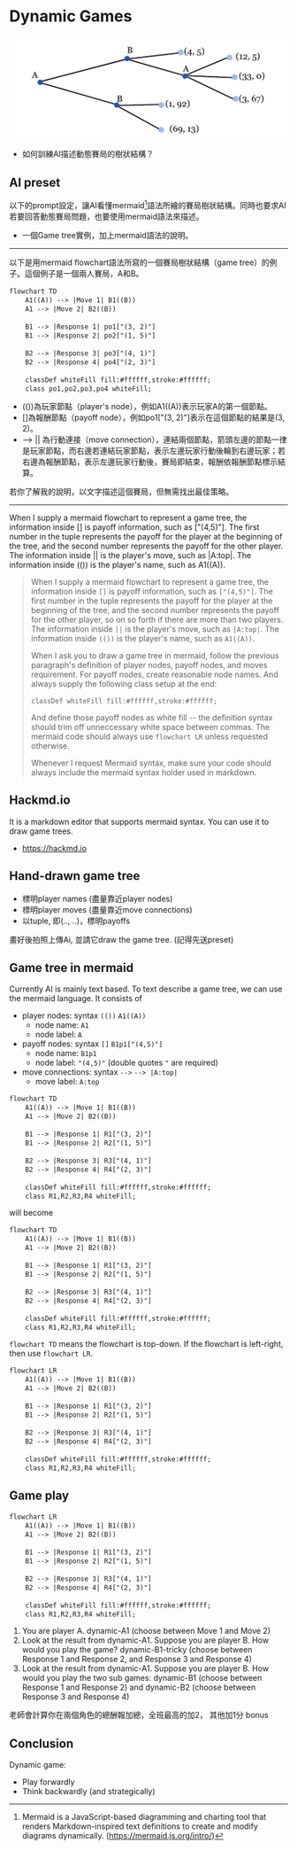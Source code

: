 # Dynamic Games

![](../img/game-tree.jpg)

  - 如何訓練AI描述動態賽局的樹狀結構？

## AI preset

以下的prompt設定，讓AI看懂mermaid[^1]語法所繪的賽局樹狀結構。同時也要求AI若要回答動態賽局問題，也要使用mermaid語法來描述。

  - 一個Game tree實例，加上mermaid語法的說明。

***

以下是用mermaid flowchart語法所寫的一個賽局樹狀結構（game tree）的例子。這個例子是一個兩人賽局，A和B。

```mermaid
flowchart TD
    A1((A)) --> |Move 1| B1((B))
    A1 --> |Move 2| B2((B))

    B1 --> |Response 1| po1["(3, 2)"]
    B1 --> |Response 2| po2["(1, 5)"]
    
    B2 --> |Response 3| po3["(4, 1)"]
    B2 --> |Response 4| po4["(2, 3)"]

    classDef whiteFill fill:#ffffff,stroke:#ffffff;
    class po1,po2,po3,po4 whiteFill;
```

- (())為玩家節點（player's node），例如A1((A))表示玩家A的第一個節點。  
- []為報酬節點（payoff node），例如po1["(3, 2)"]表示在這個節點的結果是(3, 2)。  
- --> || 為行動連接（move connection），連結兩個節點，箭頭左邊的節點一律是玩家節點，而右邊若連結玩家節點，表示左邊玩家行動後輪到右邊玩家；若右邊為報酬節點，表示左邊玩家行動後，賽局即結束，報酬依報酬節點標示結算。

若你了解我的說明，以文字描述這個賽局，但無需找出最佳策略。

***


When I supply a mermaid flowchart to represent a game tree, the information inside [] is payoff information, such as ["(4,5)"]. The first number in the tuple represents the payoff for the player at the beginning of the tree, and the second number represents the payoff for the other player. The information inside || is the player's move, such as |A:top|. The information inside (()) is the player's name, such as A1((A)).

> When I supply a mermaid flowchart to represent a game tree, the information inside `[]` is payoff information, such as `["(4,5)"]`. The first number in the tuple represents the payoff for the player at the beginning of the tree, and the second number represents the payoff for the other player, so on so forth if there are more than two players. The information inside `||` is the player's move, such as `|A:top|`. The information inside `(())` is the player's name, such as `A1((A))`.
>
> When I ask you to draw a game tree in mermaid, follow the previous paragraph's definition of player nodes, payoff nodes, and moves requirement. For payoff nodes, create reasonable node names. And always supply the following class setup at the end:
> ```
> classDef whiteFill fill:#ffffff,stroke:#ffffff;
> ```
> And define those payoff nodes as white fill -- the definition syntax should trim off unneccessary white space between commas. The mermaid code should always use `flowchart LR` unless requested otherwise.
> 
> Whenever I request Mermaid syntax, make sure your code should always include the mermaid syntax holder used in markdown. 
>

## Hackmd.io

It is a markdown editor that supports mermaid syntax. You can use it to draw game trees.

  - <https://hackmd.io>

## Hand-drawn game tree

  - 標明player names (盡量靠近player nodes)  
  - 標明player moves (盡量靠近move connections)  
  - 以tuple, 即(.., ..)，標明payoffs

畫好後拍照上傳Ai, 並請它draw the game tree. (記得先送preset)

## Game tree in mermaid

Currently AI is mainly text based. To text describe a game tree, we can use the mermaid language. It consists of 

  - player nodes: syntax `(())`
    `A1((A))`
    - node name: `A1`
    - node label: `A`
  - payoff nodes: syntax `[]`
    `B1p1["(4,5)"]`
    - node name: `B1p1`
    - node label: `"(4,5)"` (double quotes `"` are required)
  - move connections: syntax `-->`
    `--> |A:top|`
    - move label: `A:top`

```
flowchart TD
    A1((A)) --> |Move 1| B1((B))
    A1 --> |Move 2| B2((B))

    B1 --> |Response 1| R1["(3, 2)"]
    B1 --> |Response 2| R2["(1, 5)"]
    
    B2 --> |Response 3| R3["(4, 1)"]
    B2 --> |Response 4| R4["(2, 3)"]

    classDef whiteFill fill:#ffffff,stroke:#ffffff;
    class R1,R2,R3,R4 whiteFill;
```

will become

```mermaid
flowchart TD
    A1((A)) --> |Move 1| B1((B))
    A1 --> |Move 2| B2((B))

    B1 --> |Response 1| R1["(3, 2)"]
    B1 --> |Response 2| R2["(1, 5)"]
    
    B2 --> |Response 3| R3["(4, 1)"]
    B2 --> |Response 4| R4["(2, 3)"]

    classDef whiteFill fill:#ffffff,stroke:#ffffff;
    class R1,R2,R3,R4 whiteFill;
```

`flowchart TD` means the flowchart is top-down. If the flowchart is left-right, then use `flowchart LR`.

```mermaid
flowchart LR
    A1((A)) --> |Move 1| B1((B))
    A1 --> |Move 2| B2((B))

    B1 --> |Response 1| R1["(3, 2)"]
    B1 --> |Response 2| R2["(1, 5)"]
    
    B2 --> |Response 3| R3["(4, 1)"]
    B2 --> |Response 4| R4["(2, 3)"]

    classDef whiteFill fill:#ffffff,stroke:#ffffff;
    class R1,R2,R3,R4 whiteFill;
```

## Game play


```mermaid
flowchart LR
    A1((A)) --> |Move 1| B1((B))
    A1 --> |Move 2| B2((B))

    B1 --> |Response 1| R1["(3, 2)"]
    B1 --> |Response 2| R2["(1, 5)"]
    
    B2 --> |Response 3| R3["(4, 1)"]
    B2 --> |Response 4| R4["(2, 3)"]

    classDef whiteFill fill:#ffffff,stroke:#ffffff;
    class R1,R2,R3,R4 whiteFill;
```

  1. You are player A. dynamic-A1 (choose between Move 1 and Move 2)
  2. Look at the result from dynamic-A1. Suppose you are player B. How would you play the game? dynamic-B1-tricky (choose between Response 1 and Response 2, and Response 3 and Response 4)  
  3. Look at the result from dynamic-A1. Suppose you are player B. How would you play the two sub games: dynamic-B1 (choose between Response 1 and Response 2) and dynamic-B2 (choose between Response 3 and Response 4)

老師會計算你在兩個角色的總酬報加總，全班最高的加2， 其他加1分 bonus

## Conclusion

Dynamic game:

  - Play forwardly
  - Think backwardly (and strategically)


[^1]: Mermaid is a JavaScript-based diagramming and charting tool that renders Markdown-inspired text definitions to create and modify diagrams dynamically. (<https://mermaid.js.org/intro/>)